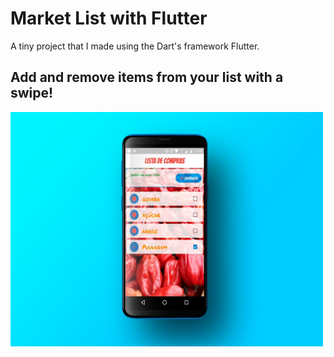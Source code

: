 # Market List with Flutter

A tiny project that I made using the Dart's framework Flutter.

## Add and remove items from your list with a swipe!

<p float="center">
  <img src="screenshots/flutter_01.jpg" width="500" />
</p>
